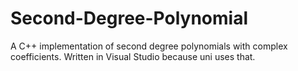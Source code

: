 # Second-Degree-Polynomial
A C++ implementation of second degree polynomials with complex coefficients.
Written in Visual Studio because uni uses that.
